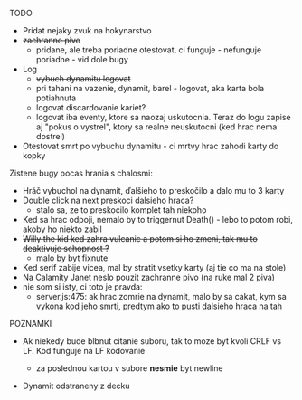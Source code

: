 TODO
* Pridat nejaky zvuk na hokynarstvo
* ~~zachranne pivo~~
    * pridane, ale treba poriadne otestovat, ci funguje - nefunguje poriadne - vid dole bugy
* Log
    * ~~vybuch dynamitu logovat~~
    * pri tahani na vazenie, dynamit, barel - logovat, aka karta bola potiahnuta
    * logovat discardovanie kariet?
    * logovat iba eventy, ktore sa naozaj uskutocnia. Teraz do logu zapise aj "pokus o vystrel", ktory sa realne neuskutocni (ked hrac nema dostrel)
* Otestovat smrt po vybuchu dynamitu - ci mrtvy hrac zahodi karty do kopky


Zistene bugy pocas hrania s chalosmi:
* Hráč vybuchol na dynamit, ďalšieho to preskočilo a dalo mu to 3 karty
* Double click na next preskoci dalsieho hraca?
    * stalo sa, ze to preskocilo komplet tah niekoho
* Ked sa hrac odpoji, nemalo by to triggernut Death() - lebo to potom robi, akoby ho niekto zabil
* ~~Willy the kid ked zahra vulcanic a potom si ho zmeni, tak mu to deaktivuje schopnost ?~~
    * malo by byt fixnute
* Ked serif zabije vicea, mal by stratit vsetky karty (aj tie co ma na stole)
* Na Calamity Janet neslo pouzit zachranne pivo (na ruke mal 2 piva)
* nie som si isty, ci toto je pravda:
    * server.js:475: ak hrac zomrie na dynamit, malo by sa cakat, kym sa vykona kod jeho smrti, predtym ako to pusti dalsieho hraca na tah


POZNAMKI
* Ak niekedy bude blbnut citanie suboru, tak to moze byt kvoli CRLF vs LF. Kod funguje na LF kodovanie
  
    * za poslednou kartou v subore **nesmie** byt newline

* Dynamit odstraneny z decku